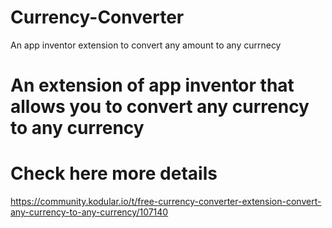 # Currency-Converter
An app inventor extension to convert any amount to any currnecy

# An extension of app inventor that allows you to convert any currency to any currency
# Check here more details
https://community.kodular.io/t/free-currency-converter-extension-convert-any-currency-to-any-currency/107140
